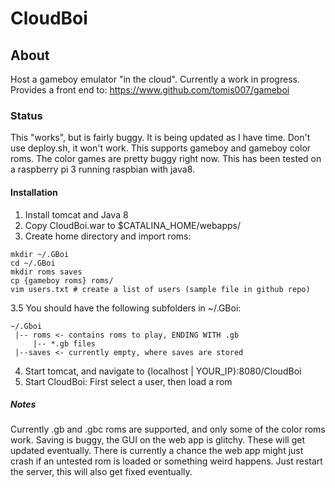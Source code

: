 # CloudBoi

## About
Host a gameboy emulator "in the cloud". Currently a work in progress.
Provides a front end to: https://www.github.com/tomis007/gameboi

### Status
This "works", but is fairly buggy. It is being updated as I have time.
Don't use deploy.sh, it won't work. This supports gameboy and gameboy color roms. The color games are pretty buggy right now. This has been tested on a raspberry pi 3 running raspbian with java8.


#### Installation
1. Install tomcat and Java 8
2. Copy CloudBoi.war to $CATALINA_HOME/webapps/
3. Create home directory and import roms:
```
mkdir ~/.GBoi
cd ~/.GBoi
mkdir roms saves
cp {gameboy roms} roms/
vim users.txt # create a list of users (sample file in github repo)
```
3.5 You should have the following subfolders in ~/.GBoi:
```
~/.Gboi
 |-- roms <- contains roms to play, ENDING WITH .gb
     |-- *.gb files
 |--saves <- currently empty, where saves are stored
```
4. Start tomcat, and navigate to {localhost | YOUR_IP}:8080/CloudBoi
5. Start CloudBoi: First select a user, then load a rom


##### Notes
Currently .gb and .gbc roms are supported, and only some of the color 
roms work. Saving is buggy, the GUI on the web app is glitchy. These will 
get updated eventually. There is currently a chance the web app might 
just crash if an untested rom is loaded or something weird happens. Just 
restart the server, this will also get fixed eventually.



